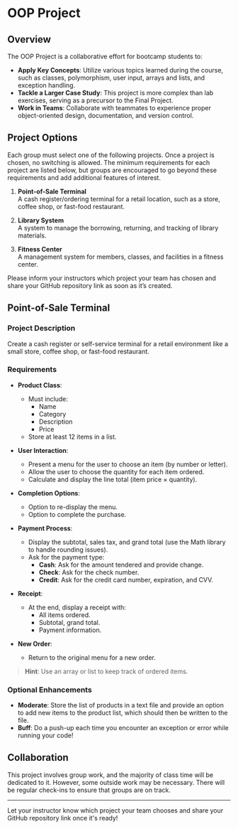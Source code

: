 # OOP Project

## Overview

The OOP Project is a collaborative effort for bootcamp students to:

- **Apply Key Concepts**: Utilize various topics learned during the course, such as classes, polymorphism, user input, arrays and lists, and exception handling.
- **Tackle a Larger Case Study**: This project is more complex than lab exercises, serving as a precursor to the Final Project.
- **Work in Teams**: Collaborate with teammates to experience proper object-oriented design, documentation, and version control.

## Project Options

Each group must select one of the following projects. Once a project is chosen, no switching is allowed. The minimum requirements for each project are listed below, but groups are encouraged to go beyond these requirements and add additional features of interest.

1. **Point-of-Sale Terminal**  
   A cash register/ordering terminal for a retail location, such as a store, coffee shop, or fast-food restaurant.

2. **Library System**  
   A system to manage the borrowing, returning, and tracking of library materials.

3. **Fitness Center**  
   A management system for members, classes, and facilities in a fitness center.

Please inform your instructors which project your team has chosen and share your GitHub repository link as soon as it’s created.

## Point-of-Sale Terminal

### Project Description

Create a cash register or self-service terminal for a retail environment like a small store, coffee shop, or fast-food restaurant.

### Requirements

- **Product Class**:
  - Must include: 
    - Name
    - Category
    - Description
    - Price
  - Store at least 12 items in a list.
  
- **User Interaction**:
  - Present a menu for the user to choose an item (by number or letter).
  - Allow the user to choose the quantity for each item ordered.
  - Calculate and display the line total (item price × quantity).
  
- **Completion Options**:
  - Option to re-display the menu.
  - Option to complete the purchase.

- **Payment Process**:
  - Display the subtotal, sales tax, and grand total (use the Math library to handle rounding issues).
  - Ask for the payment type:
    - **Cash**: Ask for the amount tendered and provide change.
    - **Check**: Ask for the check number.
    - **Credit**: Ask for the credit card number, expiration, and CVV.
  
- **Receipt**:
  - At the end, display a receipt with:
    - All items ordered.
    - Subtotal, grand total.
    - Payment information.
  
- **New Order**:
  - Return to the original menu for a new order.
  
> **Hint**: Use an array or list to keep track of ordered items.

### Optional Enhancements

- **Moderate**: Store the list of products in a text file and provide an option to add new items to the product list, which should then be written to the file.
- **Buff**: Do a push-up each time you encounter an exception or error while running your code!

## Collaboration

This project involves group work, and the majority of class time will be dedicated to it. However, some outside work may be necessary. There will be regular check-ins to ensure that groups are on track.

---

Let your instructor know which project your team chooses and share your GitHub repository link once it's ready!

